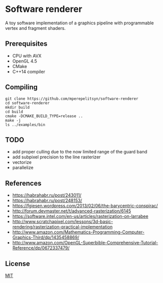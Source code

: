 # Software renderer
A toy software implementation of a graphics pipeline with programmable vertex and fragment shaders.

## Prerequisites
 - CPU with AVX
 - OpenGL 4.5
 - CMake
 - C++14 compiler

## Compiling
    git clone https://github.com/mperepelitsyn/software-renderer
    cd software-renderer
    mkdir build
    cd build
    cmake -DCMAKE_BUILD_TYPE=release ..
    make -j
    ls ../examples/bin

## TODO
 - add proper culling due to the now limited range of the guard band
 - add subpixel precision to the line rasterizer
 - vectorize
 - parallelize

## References
 - https://habrahabr.ru/post/243011/
 - https://habrahabr.ru/post/248153/
 - https://fgiesen.wordpress.com/2013/02/06/the-barycentric-conspirac/
 - http://forum.devmaster.net/t/advanced-rasterization/6145
 - https://software.intel.com/en-us/articles/rasterization-on-larrabee
 - http://www.scratchapixel.com/lessons/3d-basic-rendering/rasterization-practical-implementation
 - http://www.amazon.com/Mathematics-Programming-Computer-Graphics-Third/dp/1435458869/
 - http://www.amazon.com/OpenGL-Superbible-Comprehensive-Tutorial-Reference/dp/0672337479/

## License
[MIT](LICENSE)

